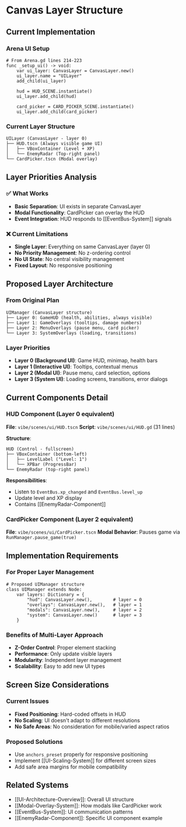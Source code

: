 # Canvas Layer Structure

## Current Implementation

### Arena UI Setup
```gdscript
# From Arena.gd lines 214-223
func _setup_ui() -> void:
    var ui_layer: CanvasLayer = CanvasLayer.new()
    ui_layer.name = "UILayer"
    add_child(ui_layer)
    
    hud = HUD_SCENE.instantiate()
    ui_layer.add_child(hud)
    
    card_picker = CARD_PICKER_SCENE.instantiate()
    ui_layer.add_child(card_picker)
```

### Current Layer Structure
```
UILayer (CanvasLayer - layer 0)
├── HUD.tscn (Always visible game UI)
│   ├── VBoxContainer (Level + XP)
│   └── EnemyRadar (Top-right panel)
└── CardPicker.tscn (Modal overlay)
```

## Layer Priorities Analysis

### ✅ What Works
- **Basic Separation**: UI exists in separate CanvasLayer
- **Modal Functionality**: CardPicker can overlay the HUD
- **Event Integration**: HUD responds to [[EventBus-System]] signals

### ❌ Current Limitations
- **Single Layer**: Everything on same CanvasLayer (layer 0)
- **No Priority Management**: No z-ordering control
- **No UI State**: No central visibility management
- **Fixed Layout**: No responsive positioning

## Proposed Layer Architecture

### From Original Plan
```
UIManager (CanvasLayer structure)
├── Layer 0: GameHUD (health, abilities, always visible)
├── Layer 1: GameOverlays (tooltips, damage numbers)
├── Layer 2: MenuOverlays (pause menu, card picker)
└── Layer 3: SystemOverlays (loading, transitions)
```

### Layer Priorities
- **Layer 0 (Background UI)**: Game HUD, minimap, health bars
- **Layer 1 (Interactive UI)**: Tooltips, contextual menus
- **Layer 2 (Modal UI)**: Pause menu, card selection, options
- **Layer 3 (System UI)**: Loading screens, transitions, error dialogs

## Current Components Detail

### HUD Component (Layer 0 equivalent)
**File**: `vibe/scenes/ui/HUD.tscn`
**Script**: `vibe/scenes/ui/HUD.gd` (31 lines)

**Structure**:
```
HUD (Control - fullscreen)
├── VBoxContainer (bottom-left)
│   ├── LevelLabel ("Level: 1")
│   └── XPBar (ProgressBar)
└── EnemyRadar (top-right panel)
```

**Responsibilities**:
- Listen to `EventBus.xp_changed` and `EventBus.level_up`
- Update level and XP display
- Contains [[EnemyRadar-Component]]

### CardPicker Component (Layer 2 equivalent)  
**File**: `vibe/scenes/ui/CardPicker.tscn`
**Modal Behavior**: Pauses game via `RunManager.pause_game(true)`

## Implementation Requirements

### For Proper Layer Management
```gdscript
# Proposed UIManager structure
class UIManager extends Node:
    var layers: Dictionary = {
        "hud": CanvasLayer.new(),        # layer = 0
        "overlays": CanvasLayer.new(),   # layer = 1
        "modals": CanvasLayer.new(),     # layer = 2
        "system": CanvasLayer.new()      # layer = 3
    }
```

### Benefits of Multi-Layer Approach
- **Z-Order Control**: Proper element stacking
- **Performance**: Only update visible layers
- **Modularity**: Independent layer management
- **Scalability**: Easy to add new UI types

## Screen Size Considerations

### Current Issues
- **Fixed Positioning**: Hard-coded offsets in HUD
- **No Scaling**: UI doesn't adapt to different resolutions
- **No Safe Areas**: No consideration for mobile/varied aspect ratios

### Proposed Solutions
- Use `anchors_preset` properly for responsive positioning
- Implement [[UI-Scaling-System]] for different screen sizes
- Add safe area margins for mobile compatibility

## Related Systems

- [[UI-Architecture-Overview]]: Overall UI structure
- [[Modal-Overlay-System]]: How modals like CardPicker work
- [[EventBus-System]]: UI communication patterns
- [[EnemyRadar-Component]]: Specific UI component example